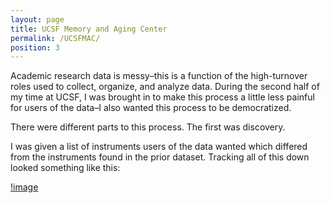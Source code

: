 ```yaml
---
layout: page
title: UCSF Memory and Aging Center
permalink: /UCSFMAC/
position: 3
---
```


Academic research data is messy–this is a function of the high-turnover roles used to collect, organize, and analyze data. During the second half of my time at UCSF, I was brought in to make this process a little less painful for users of the data–I also wanted this process to be democratized. 

There were different parts to this process. The first was discovery. 

I was given a list of instruments users of the data wanted which differed from the instruments found in the prior dataset. Tracking all of this down looked something like this:

[!image](../assets/detailed_flow.png)
